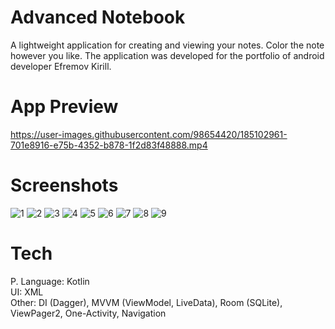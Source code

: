 # Advanced Notebook 
A lightweight application for creating and viewing your notes. Color the note however you like. The application was developed for the portfolio of android developer Efremov Kirill.
# App Preview
https://user-images.githubusercontent.com/98654420/185102961-701e8916-e75b-4352-b878-1f2d83f48888.mp4
# Screenshots
![1](https://user-images.githubusercontent.com/98654420/185104648-622fdb8c-d6b0-4ae9-b099-37f5cc497bac.jpg)
![2](https://user-images.githubusercontent.com/98654420/185104654-e14ea508-8ae3-4fc5-9332-2c04596416f2.jpg)
![3](https://user-images.githubusercontent.com/98654420/185104657-088a5bcb-2a95-4309-bb25-604a18391bcd.jpg)
![4](https://user-images.githubusercontent.com/98654420/185104662-2e791c33-d5d9-45ce-aded-382d0efce6ea.jpg)
![5](https://user-images.githubusercontent.com/98654420/185104666-8efef318-8546-432a-8ba2-5a35ff987c70.jpg)
![6](https://user-images.githubusercontent.com/98654420/185104669-a68e3366-4958-4c7b-9d1b-bef762f813e6.jpg)
![7](https://user-images.githubusercontent.com/98654420/185104676-2ada43ae-0ed5-468c-89ad-1d376d63d105.jpg)
![8](https://user-images.githubusercontent.com/98654420/185104678-83aae2e1-a7fb-4dda-8a8d-9f9986682474.jpg)
![9](https://user-images.githubusercontent.com/98654420/185104681-c2d6583b-9956-4028-a55b-38e3dd3e9b67.jpg)
# Tech
P. Language: Kotlin  
UI: XML  
Other: DI (Dagger), MVVM (ViewModel, LiveData), Room (SQLite), ViewPager2, One-Activity, Navigation
